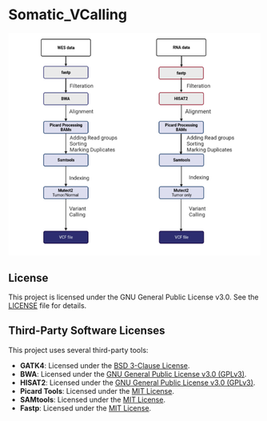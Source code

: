 # Somatic_VCalling

![Alt Text](https://github.com/radwa9/Somatic_VCalling/blob/main/S_VC_pipeline/pipelineforSVC.png)

## License

This project is licensed under the GNU General Public License v3.0. See the [LICENSE](LICENSE) file for details.

## Third-Party Software Licenses

This project uses several third-party tools:

- **GATK4**: Licensed under the [BSD 3-Clause License](https://opensource.org/licenses/BSD-3-Clause).
- **BWA**: Licensed under the [GNU General Public License v3.0 (GPLv3)](https://www.gnu.org/licenses/gpl-3.0.html).
- **HISAT2**: Licensed under the [GNU General Public License v3.0 (GPLv3)](https://www.gnu.org/licenses/gpl-3.0.html).
- **Picard Tools**: Licensed under the [MIT License](https://opensource.org/licenses/MIT).
- **SAMtools**: Licensed under the [MIT License](https://opensource.org/licenses/MIT).
- **Fastp**: Licensed under the [MIT License](https://opensource.org/licenses/MIT).

